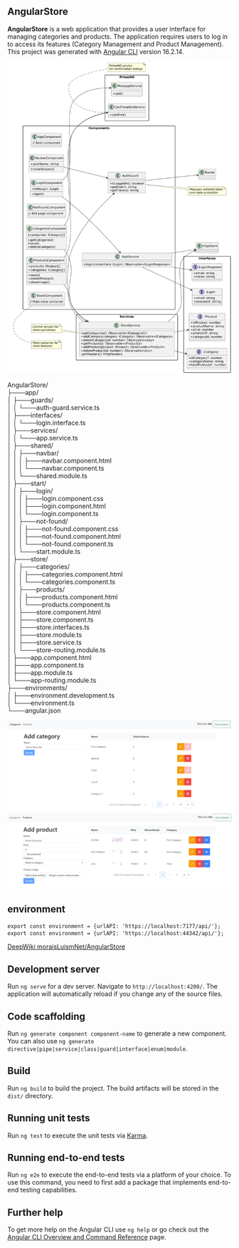 ## AngularStore

**AngularStore** is a web application that provides a user interface for managing categories and products. The application requires users to log in to access its features (Category Management and Product Management). This project was generated with [Angular CLI](https://github.com/angular/angular-cli) version 16.2.14.

![AngularStore](img/UML.png)

AngularStore/  
├───app/  
│   ├───guards/  
│   │   └───auth-guard.service.ts  
│   ├───interfaces/  
│   │   └───login.interface.ts  
│   ├───services/  
│   │   └───app.service.ts  
│   ├───shared/  
│   │   ├───navbar/  
│   │   │   ├───navbar.component.html  
│   │   │   └───navbar.component.ts  
│   │   └───shared.module.ts  
│   ├───start/  
│   │   ├───login/  
│   │   │   ├───login.component.css  
│   │   │   ├───login.component.html  
│   │   │   └───login.component.ts  
│   │   ├───not-found/  
│   │   │   ├───not-found.component.css  
│   │   │   ├───not-found.component.html  
│   │   │   └───not-found.component.ts  
│   │   └───start.module.ts  
│   ├───store/  
│   │   ├───categories/  
│   │   │   ├───categories.component.html  
│   │   │   └───categories.component.ts  
│   │   ├───products/  
│   │   │   ├───products.component.html  
│   │   │   └───products.component.ts  
│   │   ├───store.component.html  
│   │   ├───store.component.ts  
│   │   ├───store.interfaces.ts  
│   │   ├───store.module.ts  
│   │   ├───store.service.ts  
│   │   └───store-routing.module.ts  
│   ├───app.component.html  
│   ├───app.component.ts  
│   ├───app.module.ts  
│   └───app-routing.module.ts  
├───environments/  
│   ├───environment.development.ts  
│   └───environment.ts  
└───angular.json  

![AngularStore](img/1.png)
![AngularStore](img/2.png)


## environment

```
export const environment = {urlAPI: 'https://localhost:7177/api/'};
export const environment = {urlAPI: 'https://localhost:44342/api/'};
```

[DeepWiki moraisLuismNet/AngularStore](https://deepwiki.com/moraisLuismNet/AngularStore)

## Development server

Run `ng serve` for a dev server. Navigate to `http://localhost:4200/`. The application will automatically reload if you change any of the source files.

## Code scaffolding

Run `ng generate component component-name` to generate a new component. You can also use `ng generate directive|pipe|service|class|guard|interface|enum|module`.

## Build

Run `ng build` to build the project. The build artifacts will be stored in the `dist/` directory.

## Running unit tests

Run `ng test` to execute the unit tests via [Karma](https://karma-runner.github.io).

## Running end-to-end tests

Run `ng e2e` to execute the end-to-end tests via a platform of your choice. To use this command, you need to first add a package that implements end-to-end testing capabilities.

## Further help

To get more help on the Angular CLI use `ng help` or go check out the [Angular CLI Overview and Command Reference](https://angular.io/cli) page.

